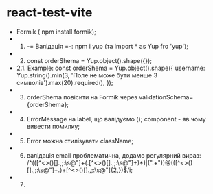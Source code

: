 # react-test-vite

<!-- Formik, валідація через Yup -->
<!-- npm install formik -->
<!-- npm i yup -->

- Formik ( npm install formik);
- 1. -= Валідація =-: npm i yup (та import \* as Yup fro 'yup');
- 2. const orderShema = Yup.object().shape({});
- 2.1. Example: const orderShema = Yup.object().shape({ username:
  Yup.string().min(3, 'Поле не може бути менше 3 символів').max(20).required(),
  });
- 3. orderShema повісити на Formik через validationSchema={orderShema};
- 4. ErrorMessage на label, що валідуємо
     (<ErrorMessage name="username" component="span" />); component - яв чому
     вивести помилку;
- 5. Error можна стилізувати className;
- 6. валідація email проблематична, додамо регулярний вираз:
     /^(([^<>()[\]\.,;:\s@\"]+(\.[^<>()[\]\.,;:\s@\"]+)\*)|(\".+\"))@(([^<>()[\]\.,;:\s@\"]+\.)+[^<>()[\]\.,;:\s@\"]{2,})$/i;
- 7.
